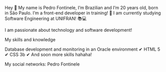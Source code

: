 Hey 👋
My name is Pedro Fontinele, I’m Brazilian and I’m 20 years old, born in São Paulo.
I’m a front-end developer in training! 🚀
I am currently studying Software Engineering at UNIFRAN! 📚💻

I am passionate about technology and software development!

My skills and knowledge

Database development and monitoring in an Oracle environment ✔
HTML 5 ✔
CSS 3b ✔
And soon more skills hahaha!

My social networks:
Pedro Fontinele
